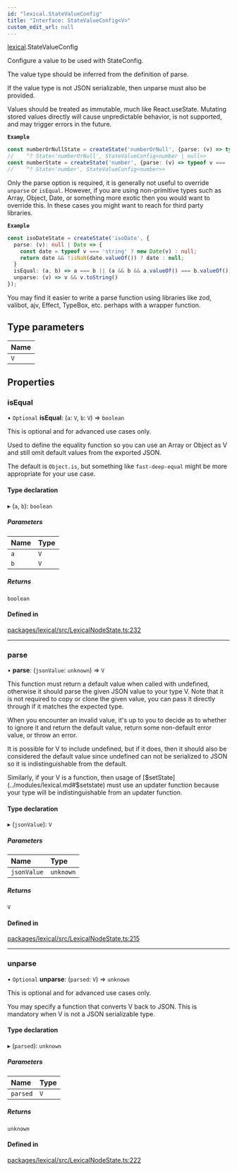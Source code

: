 ```yaml
---
id: "lexical.StateValueConfig"
title: "Interface: StateValueConfig<V>"
custom_edit_url: null
---
```


[lexical](../modules/lexical.md).StateValueConfig

Configure a value to be used with StateConfig.

The value type should be inferred from the definition of parse.

If the value type is not JSON serializable, then unparse must also be provided.

Values should be treated as immutable, much like React.useState. Mutating
stored values directly will cause unpredictable behavior, is not supported,
and may trigger errors in the future.

**`Example`**

```ts
const numberOrNullState = createState('numberOrNull', {parse: (v) => typeof v === 'number' ? v : null});
//    ^? State<'numberOrNull', StateValueConfig<number | null>>
const numberState = createState('number', {parse: (v) => typeof v === 'number' ? v : 0});
//    ^? State<'number', StateValueConfig<number>>
```

Only the parse option is required, it is generally not useful to
override `unparse` or `isEqual`. However, if you are using
non-primitive types such as Array, Object, Date, or something
more exotic then you would want to override this. In these
cases you might want to reach for third party libraries.

**`Example`**

```ts
const isoDateState = createState('isoDate', {
  parse: (v): null | Date => {
    const date = typeof v === 'string' ? new Date(v) : null;
    return date && !isNaN(date.valueOf()) ? date : null;
  }
  isEqual: (a, b) => a === b || (a && b && a.valueOf() === b.valueOf()),
  unparse: (v) => v && v.toString()
});
```

You may find it easier to write a parse function using libraries like
zod, valibot, ajv, Effect, TypeBox, etc. perhaps with a wrapper function.

## Type parameters

| Name |
| :------ |
| `V` |

## Properties

### isEqual

• `Optional` **isEqual**: (`a`: `V`, `b`: `V`) => `boolean`

This is optional and for advanced use cases only.

Used to define the equality function so you can use an Array or Object
as V and still omit default values from the exported JSON.

The default is `Object.is`, but something like `fast-deep-equal` might be
more appropriate for your use case.

#### Type declaration

▸ (`a`, `b`): `boolean`

##### Parameters

| Name | Type |
| :------ | :------ |
| `a` | `V` |
| `b` | `V` |

##### Returns

`boolean`

#### Defined in

[packages/lexical/src/LexicalNodeState.ts:232](https://github.com/QubitPi/lexical/tree/main/packages/lexical/src/LexicalNodeState.ts#L232)

___

### parse

• **parse**: (`jsonValue`: `unknown`) => `V`

This function must return a default value when called with undefined,
otherwise it should parse the given JSON value to your type V. Note
that it is not required to copy or clone the given value, you can
pass it directly through if it matches the expected type.

When you encounter an invalid value, it's up to you to decide
as to whether to ignore it and return the default value,
return some non-default error value, or throw an error.

It is possible for V to include undefined, but if it does, then
it should also be considered the default value since undefined
can not be serialized to JSON so it is indistinguishable from the
default.

Similarly, if your V is a function, then usage of [$setState](../modules/lexical.md#$setstate)
must use an updater function because your type will be indistinguishable
from an updater function.

#### Type declaration

▸ (`jsonValue`): `V`

##### Parameters

| Name | Type |
| :------ | :------ |
| `jsonValue` | `unknown` |

##### Returns

`V`

#### Defined in

[packages/lexical/src/LexicalNodeState.ts:215](https://github.com/QubitPi/lexical/tree/main/packages/lexical/src/LexicalNodeState.ts#L215)

___

### unparse

• `Optional` **unparse**: (`parsed`: `V`) => `unknown`

This is optional and for advanced use cases only.

You may specify a function that converts V back to JSON.
This is mandatory when V is not a JSON serializable type.

#### Type declaration

▸ (`parsed`): `unknown`

##### Parameters

| Name | Type |
| :------ | :------ |
| `parsed` | `V` |

##### Returns

`unknown`

#### Defined in

[packages/lexical/src/LexicalNodeState.ts:222](https://github.com/QubitPi/lexical/tree/main/packages/lexical/src/LexicalNodeState.ts#L222)
